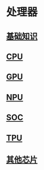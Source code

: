 # 处理器

## [基础知识]()

## [CPU](./cpu/contents.md)

## [GPU](./gpu/contents.md)

## [NPU]()

## [SOC](./soc/contents.md)

## [TPU]()

## [其他芯片]()

